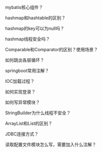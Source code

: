 mybatis核心组件？



hashmap和hashtable的区别？



hashmap的key可以为null吗？



hashmap线程安全吗？



Comparable和Comparator的区别？使用场景？



如何跳出各层循环？



springboot常用注解？



IOC加载过程？



如何实现登录？



如何写异常模块？



StringBuilder为什么线程不安全？





ArrayList和List的区别？





JDBC连接方式？





读取配置文件模块怎么写，需要加入什么注解？















